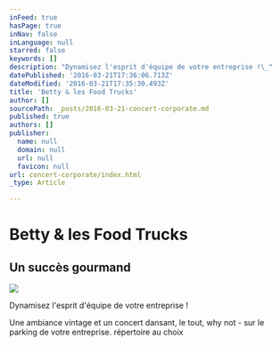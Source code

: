```yaml
---
inFeed: true
hasPage: true
inNav: false
inLanguage: null
starred: false
keywords: []
description: "Dynamisez l'esprit d'équipe de votre entreprise !\_"
datePublished: '2016-03-21T17:36:06.713Z'
dateModified: '2016-03-21T17:35:30.493Z'
title: 'Betty & les Food Trucks'
author: []
sourcePath: _posts/2016-03-21-concert-corporate.md
published: true
authors: []
publisher:
  name: null
  domain: null
  url: null
  favicon: null
url: concert-corporate/index.html
_type: Article

---
```

# Betty & les Food Trucks

## Un succès gourmand
![](https://the-grid-user-content.s3-us-west-2.amazonaws.com/a80f9bda-32a7-43ae-af4c-30f4058076ea.jpg)

Dynamisez l'esprit d'équipe de votre entreprise ! 

Une ambiance vintage et un concert dansant, le tout, why not - sur le parking de votre entreprise. répertoire au choix
